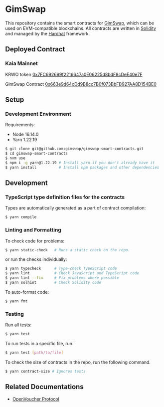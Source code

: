 <!-- prettier-ignore-start -->
<!-- omit in toc -->
# GimSwap
<!-- prettier-ignore-end -->
This repository contains the smart contracts for [GimSwap](https://www.gimswap.com), which can be used on EVM-compatible blockchains. All contracts are written in [Solidity](https://soliditylang.org/) and managed
by the [Hardhat](https://hardhat.org/) framework.

## Deployed Contract

### Kaia Mainnet
KRWO token
[0x7FC692699f2216647a0E06225d8bdF8cDeE40e7F](https://kaiascan.io/token/0x7fc692699f2216647a0e06225d8bdf8cdee40e7f)

GimSwap Contract
[0x663e9d64cDd9B8cc7B0f073BbFB927AA8D154BE0](https://kaiascan.io/address/0x663e9d64cdd9b8cc7b0f073bbfb927aa8d154be0)


## Setup

### Development Environment

Requirements:

- Node 16.14.0
- Yarn 1.22.19

```sh
$ git clone git@github.com:gimswap/gimswap-smart-contracts.git
$ cd gimswap-smart-contracts
$ nvm use
$ npm i -g yarn@1.22.19 # Install yarn if you don't already have it
$ yarn install          # Install npm packages and other dependencies
```

## Development

### TypeScript type definition files for the contracts

Types are automatically generated as a part of contract compilation:

```sh
$ yarn compile
```

### Linting and Formatting

To check code for problems:

```sh
$ yarn static-check   # Runs a static check on the repo.
```

or run the checks individually:

```sh
$ yarn typecheck      # Type-check TypeScript code
$ yarn lint           # Check JavaScript and TypeScript code
$ yarn lint --fix     # Fix problems where possible
$ yarn solhint        # Check Solidity code
```

To auto-format code:

```sh
$ yarn fmt
```

### Testing

Run all tests:

```sh
$ yarn test
```

To run tests in a specific file, run:

```sh
$ yarn test [path/to/file]
```

To check the size of contracts in the repo, run the following command.

```sh
$ yarn contract-size # Ignores tests
```

## Related Documentations

- [OpenVoucher Protocol](https://victorious-lawyer-65b.notion.site/Open-Protocol-84bc8f4b0b1f4a12ae1b147723de6b72?pvs=4)
